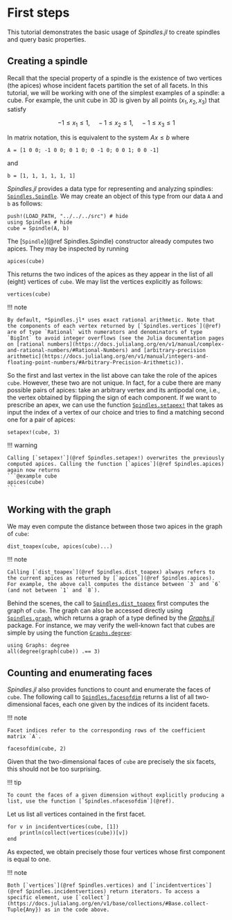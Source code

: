 # First steps
This tutorial demonstrates the basic usage of *Spindles.jl* to create spindles and query basic properties.

## Creating a spindle
Recall that the special property of a spindle is the existence of two vertices (the apices) whose incident facets partition the set of all facets. In this tutorial, we will be working with one of the simplest examples of a spindle: a cube. For example, the unit cube in 3D is given by all points $(x_1,x_2,x_3)$ that satisfy 
```math
-1 \le x_1 \le 1, \quad -1 \le x_2 \le 1, \quad -1 \le x_3 \le 1
```

In matrix notation, this is equivalent to the system $Ax \le b$ where

```@example cube
A = [1 0 0; -1 0 0; 0 1 0; 0 -1 0; 0 0 1; 0 0 -1]
```
and
```@example cube
b = [1, 1, 1, 1, 1, 1]
```

*Spindles.jl* provides a data type for representing and analyzing spindles: [`Spindles.Spindle`](@ref). We may create an object of this type from our data `A` and `b` as follows:

```@example cube
push!(LOAD_PATH, "../../../src") # hide
using Spindles # hide
cube = Spindle(A, b)
```

The [`Spindle`](@ref Spindles.Spindle) constructor already computes two apices. They may be inspected by running
```@example cube
apices(cube)
```

This returns the two indices of the apices as they appear in the list of all (eight) vertices of `cube`. We may list the vertices explicitly as follows:
```@example cube
vertices(cube)
```

!!! note

    By default, *Spindles.jl* uses exact rational arithmetic. Note that the components of each vertex returned by [`Spindles.vertices`](@ref) are of type `Rational` with numerators and denominators of type `BigInt` to avoid integer overflows (see the Julia documentation pages on [rational numbers](https://docs.julialang.org/en/v1/manual/complex-and-rational-numbers/#Rational-Numbers) and [arbitrary-precision arithmetic](https://docs.julialang.org/en/v1/manual/integers-and-floating-point-numbers/#Arbitrary-Precision-Arithmetic)).

So the first and last vertex in the list above can take the role of the apices `cube`. However, these two are not unique. In fact, for a cube there are many possible pairs of apices: take an arbitrary vertex and its antipodal one, i.e., the vertex obtained by flipping the sign of each component. If we want to prescribe an apex, we can use the function [`Spindles.setapex!`](@ref) that takes as input the index of a vertex of our choice and tries to find a matching second one for a pair of apices:

```@example cube
setapex!(cube, 3)
```

!!! warning

    Calling [`setapex!`](@ref Spindles.setapex!) overwrites the previously computed apices. Calling the function [`apices`](@ref Spindles.apices) again now returns
    ```@example cube
    apices(cube)
    ```

## Working with the graph
We may even compute the distance between those two apices in the graph of `cube`:

```@example cube
dist_toapex(cube, apices(cube)...)
```

!!! note

    Calling [`dist_toapex`](@ref Spindles.dist_toapex) always refers to the current apices as returned by [`apices`](@ref Spindles.apices). For example, the above call computes the distance between `3` and `6` (and not between `1` and `8`).

Behind the scenes, the call to [`Spindles.dist_toapex`](@ref) first computes the graph of `cube`. The graph can also be accessed directly using [`Spindles.graph`](@ref), which returns a graph of a type defined by the [*Graphs.jl*](https://juliagraphs.org/Graphs.jl/) package. 
For instance, we may verify the well-known fact that cubes are simple by using the function [`Graphs.degree`](https://juliagraphs.org/Graphs.jl/stable/core_functions/core/#Graphs.degree):

```@example cube
using Graphs: degree
all(degree(graph(cube)) .== 3)
```

## Counting and enumerating faces
*Spindles.jl* also provides functions to count and enumerate the faces of `cube`. The following call to [`Spindles.facesofdim`](@ref) returns a list of all two-dimensional faces, each one given by the indices of its incident facets.

!!! note

    Facet indices refer to the corresponding rows of the coefficient matrix `A`. 

```@example cube
facesofdim(cube, 2)
```

Given that the two-dimensional faces of `cube` are precisely the six facets, this should not be too surprising. 

!!! tip

    To count the faces of a given dimension without explicitly producing a list, use the function [`Spindles.nfacesofdim`](@ref).

Let us list all vertices contained in the first facet.

```@example cube
for v in incidentvertices(cube, [1])
    println(collect(vertices(cube))[v])
end
```

As expected, we obtain precisely those four vertices whose first component is equal to one.

!!! note

    Both [`vertices`](@ref Spindles.vertices) and [`incidentvertices`](@ref Spindles.incidentvertices) return iterators. To access a specific element, use [`collect`](https://docs.julialang.org/en/v1/base/collections/#Base.collect-Tuple{Any}) as in the code above.
